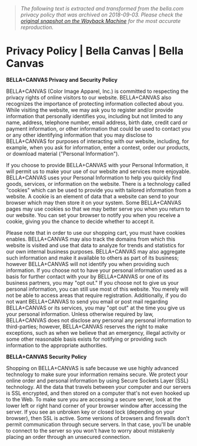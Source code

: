 > *The following text is extracted and transformed from the bella.com privacy policy that was archived on 2018-09-03. Please check the [original snapshot on the Wayback Machine](https://web.archive.org/web/20180903145448id_/https%3A//www.bellacanvas.com/privacy-policy) for the most accurate reproduction.*

# Privacy Policy | Bella Canvas | Bella Canvas

**BELLA+CANVAS Privacy and Security Policy**

BELLA+CANVAS (Color Image Apparel, Inc.) is committed to respecting the privacy rights of online visitors to our website. BELLA+CANVAS also recognizes the importance of protecting information collected about you. While visiting the website, we may ask you to register and/or provide information that personally identifies you, including but not limited to any name, address, telephone number, email address, birth date, credit card or payment information, or other information that could be used to contact you or any other identifying information that you may disclose to BELLA+CANVAS for purposes of interacting with our website, including, for example, when you ask for information, enter a contest, order our products, or download material ("Personal Information").

If you choose to provide BELLA+CANVAS with your Personal Information, it will permit us to make your use of our website and services more enjoyable. BELLA+CANVAS uses your Personal Information to help you quickly find goods, services, or information on the website. There is a technology called "cookies" which can be used to provide you with tailored information from a website. A cookie is an element of data that a website can send to your browser which may then store it on your system. Some BELLA+CANVAS pages may use cookies so that we may better serve you when you return to our website. You can set your browser to notify you when you receive a cookie, giving you the chance to decide whether to accept it.

Please note that in order to use our shopping cart, you must have cookies enables. BELLA+CANVAS may also track the domains from which this website is visited and use that data to analyze for trends and statistics for our own internal business purposes. BELLA+CANVAS may also aggregate such information and make it available to others as part of its business; however BELLA+CANVAS will not identify you when providing such information. If you choose not to have your personal information used as a basis for further contact with your by BELLA+CANVAS or one of its business partners, you may "opt out." If you choose not to give us your personal information, you can still use most of this website. You merely will not be able to access areas that require registration. Additionally, if you do not want BELLA+CANVAS to send you email or post mail regarding BELLA+CANVAS or its services, you may "opt out" at the time you give us your personal information. Unless otherwise required by law, BELLA+CANVAS does not disclose any personal any personal information to third-parties; however, BELLA+CANVAS reserves the right to make exceptions, such as when we believe that an emergency, illegal activity or some other reasonable basis exists for notifying or providing such information to the appropriate authorities.

**BELLA+CANVAS Security Policy**

Shopping on BELLA+CANVAS is safe because we use highly advanced technology to make sure your information remains secure. We protect your online order and personal information by using Secure Sockets Layer (SSL) technology. All the data that travels between your computer and our servers is SSL encrypted, and then stored on a computer that's not even hooked up to the Web. To make sure you are accessing a secure server, look at the lower left or right hand corner of your browser window after accessing the server. If you see an unbroken key or closed lock (depending on your browser), then SSL is active. Some versions of browsers and firewalls don't permit communication through secure servers. In that case, you'll be unable to connect to the server so you won't have to worry about mistakenly placing an order through an unsecured connection.
